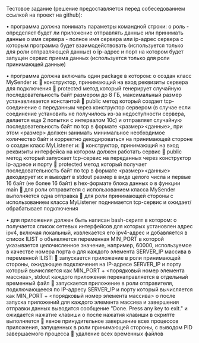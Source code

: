 Тестовое задание (решение предоставляется перед собеседованием ссылкой на проект на github):

•	программа должна понимать параметры командной строки:
o	роль - определяет будет ли приложение отправлять данные или принимать данные
o	имя сервера - полное имя сервера или ip-адрес сервера с которым программа будет взаимодействовать (используется только для роли отправляющей данные)
o	ip-адрес и порт на котором будет запущен сервис приема данных (используется только для роли принимающей данные)

•	программа должна включать один package в котором:
o	создан класс MySender и:
	конструктор, принимающий на вход реквизиты сервера для подключения
	protected метод который генерирует случайную последовательность байт размером до 8 ГБ, максимальный размер устанавливается константой
	public метод который создает tcp-соединение с переданным через конструктор сервером 
(в случае если соединение установить не получилось из-за недоступности сервера, делается еще 2 попытки с интервалом 10с)
и отправляет случайную последовательность байт по tcp в формате <размер><данные>, при этом <размер> должен занимать минимальное необходимое количество байт и корректно декодироваться на принимающей стороне
o	создан класс MyListener и:
	конструктор, принимающий на вход реквизиты интерфейса на котором должен работать сервис
	public метод который запускает tcp-сервис на переданных через конструктор ip-адресе и порту
	protected метод который получает последовательность байт по tcp в формате <размер><данные> декодирует их и выводит в stdout размер в виде целого числа и первые 16 байт (не более 16 байт) в hex-формате блока данных
o	в функции main 
	для роли отправителя с использованием класса MySender выполняется одна отправка
	для роли принимающей стороны с использованием класса MyListener поднимается tcp-сервис и ожидает/обрабатывает подключения

•	для приложения должен быть написан bash-скрипт в котором:
o	получается список сетевых интерфейсов для которых установлен адрес ipv4, включая локальный, извлекается его ipv4-адрес и добавляется в список ILIST
o	объявляется переменная MIN_PORT в которой указывается целочисленное значение, например, 60000, используемое в качестве номера порта
o	для каждого элемента SERVER_IP массива в переменной ILIST:
	запускается приложение в роли принимающей стороны, ожидающее подключения на IP-адресе SERVER_IP и порту который вычисляется как MIN_PORT + <порядковый номер элемента массива>, stdout каждого приложения перенаправляется в отдельный временный файл 
	запускается приложение в роли отправителя, подключающееся по IP-адресу SERVER_IP и порту который вычисляется как MIN_PORT + <порядковый номер элемента массива>
o	после запуска приложений для каждого элемента массива и завершения отправки данных выводится сообщение "Done. Press any key to exit." и ожидается нажатие клавиши
o	после нажатия клавиши в скрипте выполняется
	явное принудительное завершение всех процессов приложения, запущенных в роли принимающей стороны, с выводом PID завершаемого процесса
	удаление всех временных файлов 


